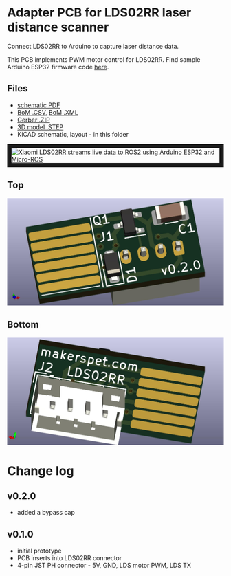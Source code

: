 # Adapter PCB for LDS02RR laser distance scanner

Connect LDS02RR to Arduino to capture laser distance data.

This PCB implements PWM motor control for LDS02RR. Find
sample Arduino ESP32 firmware code [here](https://github.com/kaiaai/LDS02RR_ESP32).

## Files
- [schematic PDF](output/LDS02RR_adapter_schematic.pdf)
- [BoM .CSV](output/LDS02RR_adapter_BOM.csv), [BoM .XML](output/LDS02RR_adapter_BOM.xml)
- [Gerber .ZIP](output/LDS02RR_adapter_gerber.zip)
- [3D model .STEP](output/LDS02RR_adapter.step)
- KiCAD schematic, layout - in this folder

<a href="http://www.youtube.com/watch?feature=player_embedded&v=Wes9GYomUdE" target="_blank">
 <img src="http://img.youtube.com/vi/Wes9GYomUdE/maxresdefault.jpg" alt="Xiaomi LDS02RR streams live data to ROS2 using Arduino ESP32 and Micro-ROS" width="720" height="405" border="10" /></a>

## Top
![PCB 3D view from top](output/LDS02RR_adapter_top.jpg)

## Bottom
![PCB 3D view from top](output/LDS02RR_adapter_bottom.jpg)

# Change log

## v0.2.0
- added a bypass cap

## v0.1.0
- initial prototype
- PCB inserts into LDS02RR connector
- 4-pin JST PH connector - 5V, GND, LDS motor PWM, LDS TX
